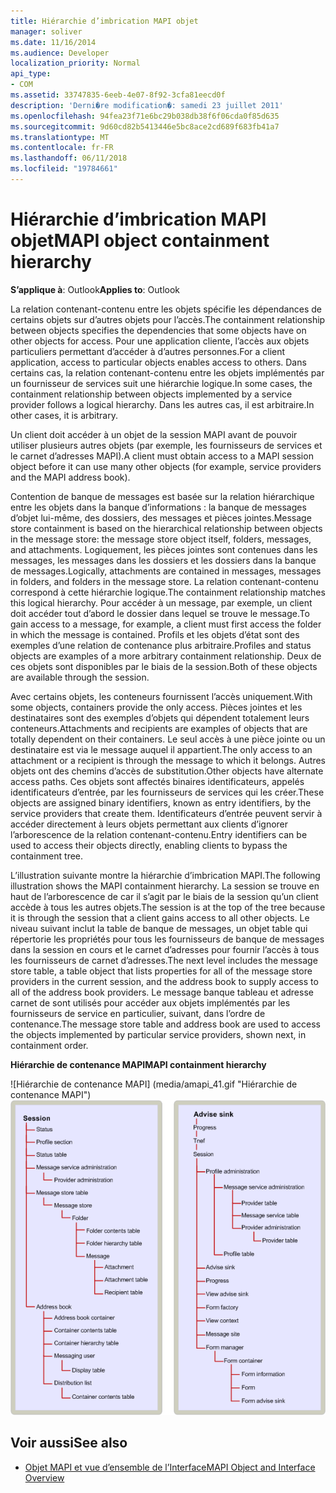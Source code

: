 ```yaml
---
title: Hiérarchie d’imbrication MAPI objet
manager: soliver
ms.date: 11/16/2014
ms.audience: Developer
localization_priority: Normal
api_type:
- COM
ms.assetid: 33747835-6eeb-4e07-8f92-3cfa81eecd0f
description: 'Derni�re modification�: samedi 23 juillet 2011'
ms.openlocfilehash: 94fea23f71e6bc29b038db38f6f06cda0f85d635
ms.sourcegitcommit: 9d60cd82b5413446e5bc8ace2cd689f683fb41a7
ms.translationtype: MT
ms.contentlocale: fr-FR
ms.lasthandoff: 06/11/2018
ms.locfileid: "19784661"
---
```

# <a name="mapi-object-containment-hierarchy"></a><span data-ttu-id="905af-103">Hiérarchie d’imbrication MAPI objet</span><span class="sxs-lookup"><span data-stu-id="905af-103">MAPI object containment hierarchy</span></span>
  
<span data-ttu-id="905af-104">**S’applique à**: Outlook</span><span class="sxs-lookup"><span data-stu-id="905af-104">**Applies to**: Outlook</span></span> 
  
<span data-ttu-id="905af-105">La relation contenant-contenu entre les objets spécifie les dépendances de certains objets sur d’autres objets pour l’accès.</span><span class="sxs-lookup"><span data-stu-id="905af-105">The containment relationship between objects specifies the dependencies that some objects have on other objects for access.</span></span> <span data-ttu-id="905af-106">Pour une application cliente, l’accès aux objets particuliers permettant d’accéder à d’autres personnes.</span><span class="sxs-lookup"><span data-stu-id="905af-106">For a client application, access to particular objects enables access to others.</span></span> <span data-ttu-id="905af-107">Dans certains cas, la relation contenant-contenu entre les objets implémentés par un fournisseur de services suit une hiérarchie logique.</span><span class="sxs-lookup"><span data-stu-id="905af-107">In some cases, the containment relationship between objects implemented by a service provider follows a logical hierarchy.</span></span> <span data-ttu-id="905af-108">Dans les autres cas, il est arbitraire.</span><span class="sxs-lookup"><span data-stu-id="905af-108">In other cases, it is arbitrary.</span></span> 
  
<span data-ttu-id="905af-109">Un client doit accéder à un objet de la session MAPI avant de pouvoir utiliser plusieurs autres objets (par exemple, les fournisseurs de services et le carnet d’adresses MAPI).</span><span class="sxs-lookup"><span data-stu-id="905af-109">A client must obtain access to a MAPI session object before it can use many other objects (for example, service providers and the MAPI address book).</span></span>
  
<span data-ttu-id="905af-110">Contention de banque de messages est basée sur la relation hiérarchique entre les objets dans la banque d’informations : la banque de messages d’objet lui-même, des dossiers, des messages et pièces jointes.</span><span class="sxs-lookup"><span data-stu-id="905af-110">Message store containment is based on the hierarchical relationship between objects in the message store: the message store object itself, folders, messages, and attachments.</span></span> <span data-ttu-id="905af-111">Logiquement, les pièces jointes sont contenues dans les messages, les messages dans les dossiers et les dossiers dans la banque de messages.</span><span class="sxs-lookup"><span data-stu-id="905af-111">Logically, attachments are contained in messages, messages in folders, and folders in the message store.</span></span> <span data-ttu-id="905af-112">La relation contenant-contenu correspond à cette hiérarchie logique.</span><span class="sxs-lookup"><span data-stu-id="905af-112">The containment relationship matches this logical hierarchy.</span></span> <span data-ttu-id="905af-113">Pour accéder à un message, par exemple, un client doit accéder tout d’abord le dossier dans lequel se trouve le message.</span><span class="sxs-lookup"><span data-stu-id="905af-113">To gain access to a message, for example, a client must first access the folder in which the message is contained.</span></span> <span data-ttu-id="905af-114">Profils et les objets d’état sont des exemples d’une relation de contenance plus arbitraire.</span><span class="sxs-lookup"><span data-stu-id="905af-114">Profiles and status objects are examples of a more arbitrary containment relationship.</span></span> <span data-ttu-id="905af-115">Deux de ces objets sont disponibles par le biais de la session.</span><span class="sxs-lookup"><span data-stu-id="905af-115">Both of these objects are available through the session.</span></span> 
  
<span data-ttu-id="905af-116">Avec certains objets, les conteneurs fournissent l’accès uniquement.</span><span class="sxs-lookup"><span data-stu-id="905af-116">With some objects, containers provide the only access.</span></span> <span data-ttu-id="905af-117">Pièces jointes et les destinataires sont des exemples d’objets qui dépendent totalement leurs conteneurs.</span><span class="sxs-lookup"><span data-stu-id="905af-117">Attachments and recipients are examples of objects that are totally dependent on their containers.</span></span> <span data-ttu-id="905af-118">Le seul accès à une pièce jointe ou un destinataire est via le message auquel il appartient.</span><span class="sxs-lookup"><span data-stu-id="905af-118">The only access to an attachment or a recipient is through the message to which it belongs.</span></span> <span data-ttu-id="905af-119">Autres objets ont des chemins d’accès de substitution.</span><span class="sxs-lookup"><span data-stu-id="905af-119">Other objects have alternate access paths.</span></span> <span data-ttu-id="905af-120">Ces objets sont affectés binaires identificateurs, appelés identificateurs d’entrée, par les fournisseurs de services qui les créer.</span><span class="sxs-lookup"><span data-stu-id="905af-120">These objects are assigned binary identifiers, known as entry identifiers, by the service providers that create them.</span></span> <span data-ttu-id="905af-121">Identificateurs d’entrée peuvent servir à accéder directement à leurs objets permettant aux clients d’ignorer l’arborescence de la relation contenant-contenu.</span><span class="sxs-lookup"><span data-stu-id="905af-121">Entry identifiers can be used to access their objects directly, enabling clients to bypass the containment tree.</span></span> 
  
<span data-ttu-id="905af-122">L’illustration suivante montre la hiérarchie d’imbrication MAPI.</span><span class="sxs-lookup"><span data-stu-id="905af-122">The following illustration shows the MAPI containment hierarchy.</span></span> <span data-ttu-id="905af-123">La session se trouve en haut de l’arborescence de car il s’agit par le biais de la session qu’un client accède à tous les autres objets.</span><span class="sxs-lookup"><span data-stu-id="905af-123">The session is at the top of the tree because it is through the session that a client gains access to all other objects.</span></span> <span data-ttu-id="905af-124">Le niveau suivant inclut la table de banque de messages, un objet table qui répertorie les propriétés pour tous les fournisseurs de banque de messages dans la session en cours et le carnet d’adresses pour fournir l’accès à tous les fournisseurs de carnet d’adresses.</span><span class="sxs-lookup"><span data-stu-id="905af-124">The next level includes the message store table, a table object that lists properties for all of the message store providers in the current session, and the address book to supply access to all of the address book providers.</span></span> <span data-ttu-id="905af-125">Le message banque tableau et adresse carnet de sont utilisés pour accéder aux objets implémentés par les fournisseurs de service en particulier, suivant, dans l’ordre de contenance.</span><span class="sxs-lookup"><span data-stu-id="905af-125">The message store table and address book are used to access the objects implemented by particular service providers, shown next, in containment order.</span></span>
  
<span data-ttu-id="905af-126">**Hiérarchie de contenance MAPI**</span><span class="sxs-lookup"><span data-stu-id="905af-126">**MAPI containment hierarchy**</span></span>
  
<span data-ttu-id="905af-127">![Hiérarchie de contenance MAPI] (media/amapi_41.gif "Hiérarchie de contenance MAPI")</span><span class="sxs-lookup"><span data-stu-id="905af-127">![MAPI containment hierarchy](media/amapi_41.gif "MAPI containment hierarchy")</span></span>
  
## <a name="see-also"></a><span data-ttu-id="905af-128">Voir aussi</span><span class="sxs-lookup"><span data-stu-id="905af-128">See also</span></span>

- [<span data-ttu-id="905af-129">Objet MAPI et vue d’ensemble de l’Interface</span><span class="sxs-lookup"><span data-stu-id="905af-129">MAPI Object and Interface Overview</span></span>](mapi-object-and-interface-overview.md)

